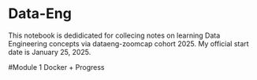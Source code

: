 # Data-Eng
This notebook is dedidicated for collecing notes on learning Data Engineering concepts via dataeng-zoomcap cohort 2025. My official start date is January 25, 2025.



#Module 1 Docker + Progress


